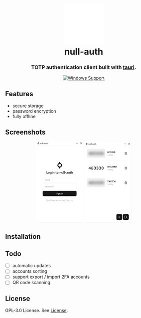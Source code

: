 <h1 align="center">
  <img src="./public/nullauth-white.svg" alt="app icon" width="128" />
  <br>
  <div>null-auth</div>
</h1>

<h3 align="center">
TOTP authentication client built with <a href="https://github.com/tauri-apps/tauri">tauri</a>.
</h3>

<div align="center">
  
[![Windows Support](https://img.shields.io/badge/Windows-0078D6?style=flat&logo=windows&logoColor=white)](https://github.com/pwltr/tauthy/releases)

</div>

## Features

- secure storage
- password encryption
- fully offline

## Screenshots

<div align="center">
  <img src="./screenshots/login.png" alt="login page" width="30%" />
  <img src="./screenshots/dashboard.png" alt="dashboard page" width="30%" />
</div>

## Installation

## Todo

- [ ] automatic updates
- [ ] accounts sorting
- [ ] support export / import 2FA accounts
- [ ] QR code scanning

## License

GPL-3.0 License. See [License](./LICENSE).
